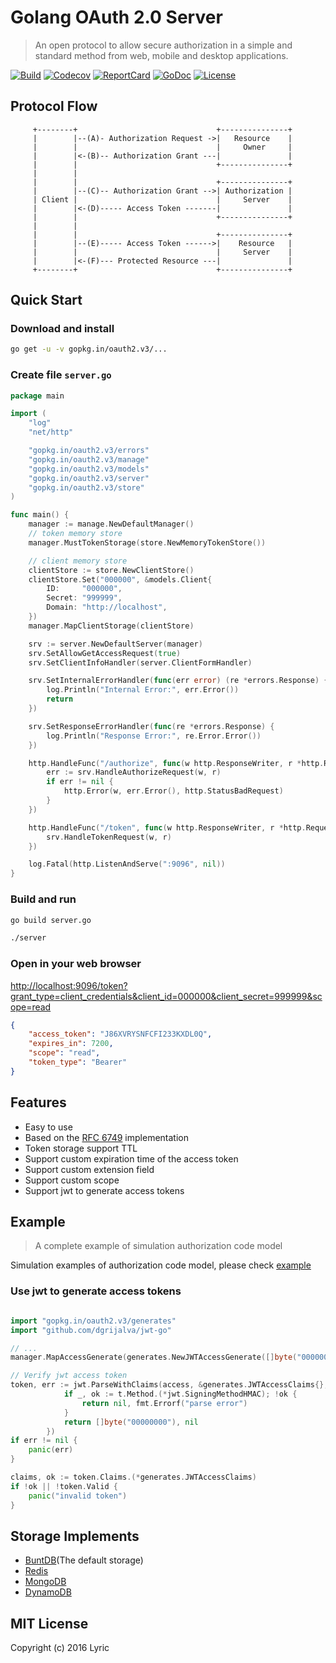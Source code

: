 # Golang OAuth 2.0 Server

> An open protocol to allow secure authorization in a simple and standard method from web, mobile and desktop applications.

[![Build][Build-Status-Image]][Build-Status-Url] [![Codecov][codecov-image]][codecov-url] [![ReportCard][reportcard-image]][reportcard-url] [![GoDoc][godoc-image]][godoc-url] [![License][license-image]][license-url]

## Protocol Flow

``` text
     +--------+                               +---------------+
     |        |--(A)- Authorization Request ->|   Resource    |
     |        |                               |     Owner     |
     |        |<-(B)-- Authorization Grant ---|               |
     |        |                               +---------------+
     |        |
     |        |                               +---------------+
     |        |--(C)-- Authorization Grant -->| Authorization |
     | Client |                               |     Server    |
     |        |<-(D)----- Access Token -------|               |
     |        |                               +---------------+
     |        |
     |        |                               +---------------+
     |        |--(E)----- Access Token ------>|    Resource   |
     |        |                               |     Server    |
     |        |<-(F)--- Protected Resource ---|               |
     +--------+                               +---------------+
```

## Quick Start

### Download and install

``` bash
go get -u -v gopkg.in/oauth2.v3/...
```

### Create file `server.go`

``` go
package main

import (
	"log"
	"net/http"

	"gopkg.in/oauth2.v3/errors"
	"gopkg.in/oauth2.v3/manage"
	"gopkg.in/oauth2.v3/models"
	"gopkg.in/oauth2.v3/server"
	"gopkg.in/oauth2.v3/store"
)

func main() {
	manager := manage.NewDefaultManager()
	// token memory store
	manager.MustTokenStorage(store.NewMemoryTokenStore())

	// client memory store
	clientStore := store.NewClientStore()
	clientStore.Set("000000", &models.Client{
		ID:     "000000",
		Secret: "999999",
		Domain: "http://localhost",
	})
	manager.MapClientStorage(clientStore)

	srv := server.NewDefaultServer(manager)
	srv.SetAllowGetAccessRequest(true)
	srv.SetClientInfoHandler(server.ClientFormHandler)

	srv.SetInternalErrorHandler(func(err error) (re *errors.Response) {
		log.Println("Internal Error:", err.Error())
		return
	})

	srv.SetResponseErrorHandler(func(re *errors.Response) {
		log.Println("Response Error:", re.Error.Error())
	})

	http.HandleFunc("/authorize", func(w http.ResponseWriter, r *http.Request) {
		err := srv.HandleAuthorizeRequest(w, r)
		if err != nil {
			http.Error(w, err.Error(), http.StatusBadRequest)
		}
	})

	http.HandleFunc("/token", func(w http.ResponseWriter, r *http.Request) {
		srv.HandleTokenRequest(w, r)
	})

	log.Fatal(http.ListenAndServe(":9096", nil))
}

```

### Build and run

``` bash
go build server.go

./server
```

### Open in your web browser

[http://localhost:9096/token?grant_type=client_credentials&client_id=000000&client_secret=999999&scope=read](http://localhost:9096/token?grant_type=client_credentials&client_id=000000&client_secret=999999&scope=read)

``` json
{
    "access_token": "J86XVRYSNFCFI233KXDL0Q",
    "expires_in": 7200,
    "scope": "read",
    "token_type": "Bearer"
}
```

## Features

* Easy to use
* Based on the [RFC 6749](https://tools.ietf.org/html/rfc6749) implementation
* Token storage support TTL
* Support custom expiration time of the access token
* Support custom extension field
* Support custom scope
* Support jwt to generate access tokens

## Example

> A complete example of simulation authorization code model

Simulation examples of authorization code model, please check [example](/example)

### Use jwt to generate access tokens

```go

import "gopkg.in/oauth2.v3/generates"
import "github.com/dgrijalva/jwt-go"

// ...
manager.MapAccessGenerate(generates.NewJWTAccessGenerate([]byte("00000000"), jwt.SigningMethodHS512))

// Verify jwt access token
token, err := jwt.ParseWithClaims(access, &generates.JWTAccessClaims{}, func(t *jwt.Token) (interface{}, error) {
			if _, ok := t.Method.(*jwt.SigningMethodHMAC); !ok {
				return nil, fmt.Errorf("parse error")
			}
			return []byte("00000000"), nil
		})
if err != nil {
	panic(err)
}

claims, ok := token.Claims.(*generates.JWTAccessClaims)
if !ok || !token.Valid {
	panic("invalid token")
}
```

## Storage Implements

* [BuntDB](https://github.com/tidwall/buntdb)(The default storage)
* [Redis](https://github.com/go-oauth2/redis)
* [MongoDB](https://github.com/go-oauth2/mongo)
* [DynamoDB](https://github.com/contamobi/go-oauth2-dynamodb)

## MIT License

  Copyright (c) 2016 Lyric

[Build-Status-Url]: https://travis-ci.org/go-oauth2/oauth2
[Build-Status-Image]: https://travis-ci.org/go-oauth2/oauth2.svg?branch=master
[codecov-url]: https://codecov.io/gh/go-oauth2/oauth2
[codecov-image]: https://codecov.io/gh/go-oauth2/oauth2/branch/master/graph/badge.svg
[reportcard-url]: https://goreportcard.com/report/gopkg.in/oauth2.v3
[reportcard-image]: https://goreportcard.com/badge/gopkg.in/oauth2.v3
[godoc-url]: https://godoc.org/gopkg.in/oauth2.v3
[godoc-image]: https://godoc.org/gopkg.in/oauth2.v3?status.svg
[license-url]: http://opensource.org/licenses/MIT
[license-image]: https://img.shields.io/npm/l/express.svg
